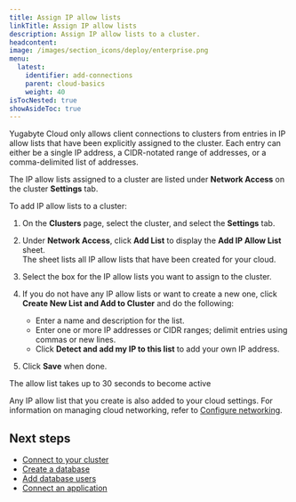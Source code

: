 ```yaml
---
title: Assign IP allow lists
linkTitle: Assign IP allow lists
description: Assign IP allow lists to a cluster.
headcontent:
image: /images/section_icons/deploy/enterprise.png
menu:
  latest:
    identifier: add-connections
    parent: cloud-basics
    weight: 40
isTocNested: true
showAsideToc: true
---
```


Yugabyte Cloud only allows client connections to clusters from entries in IP allow lists that have been explicitly assigned to the cluster. Each entry can either be a single IP address, a CIDR-notated range of addresses, or a comma-delimited list of addresses.

The IP allow lists assigned to a cluster are listed under **Network Access** on the cluster **Settings** tab.

To add IP allow lists to a cluster:

1. On the **Clusters** page, select the cluster, and select the **Settings** tab.
1. Under **Network Access**, click **Add List** to display the **Add IP Allow List** sheet.
    \
    The sheet lists all IP allow lists that have been created for your cloud.

1. Select the box for the IP allow lists you want to assign to the cluster.
1. If you do not have any IP allow lists or want to create a new one, click **Create New List and Add to Cluster** and do the following:
    - Enter a name and description for the list.
    - Enter one or more IP addresses or CIDR ranges; delimit entries using commas or new lines.
    - Click **Detect and add my IP to this list** to add your own IP address.
1. Click **Save** when done.

The allow list takes up to 30 seconds to become active

Any IP allow list that you create is also added to your cloud settings. For information on managing cloud networking, refer to [Configure networking](../../cloud-network/).

## Next steps

- [Connect to your cluster](../connect-to-clusters)
- [Create a database](../create-databases)
- [Add database users](../add-users/)
- [Connect an application](../connect-application)
